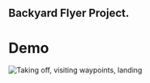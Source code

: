 ## Backyard Flyer Project.

# Demo
![Taking off, visiting waypoints, landing](gifs/drone-movement-320.gif)

